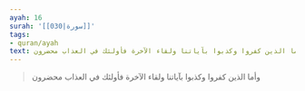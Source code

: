 ```yaml
---
ayah: 16
surah: '[[030|سورة]]'
tags:
- quran/ayah
text: وأما الذين كفروا وكذبوا بآياتنا ولقاء الآخرة فأولئك في العذاب محضرون
---
```

> وأما الذين كفروا وكذبوا بآياتنا ولقاء الآخرة فأولئك في العذاب محضرون
